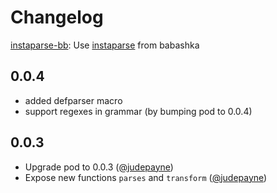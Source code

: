 # Changelog

[instaparse-bb](https://github.com/babashka/instaparse-bb): Use [instaparse](https://github.com/Engelberg/instaparse) from babashka


## 0.0.4

- added defparser macro
- support regexes in grammar (by bumping pod to 0.0.4)

## 0.0.3

- Upgrade pod to 0.0.3 ([@judepayne](https://github.com/judepayne))
- Expose new functions `parses` and `transform` ([@judepayne](https://github.com/judepayne))
